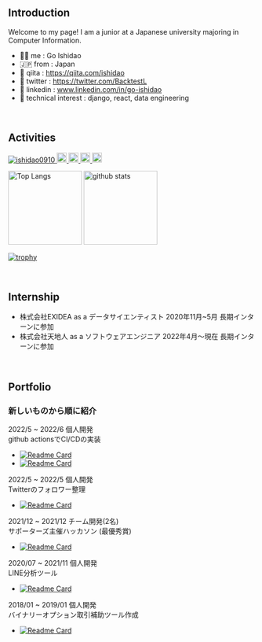 ## Introduction
Welcome to my page! I am a junior at a Japanese university majoring in Computer Information.

  - 🧞‍♂️ me : Go Ishidao
  - 🇯🇵 from : Japan
  - :green_book: qiita : https://qiita.com/ishidao
  - :hatching_chick: twitter : https://twitter.com/BacktestL
  - 💙 linkedin : www.linkedin.com/in/go-ishidao
  - 🌱 technical interest : django, react, data engineering

<br>


## Activities
<p align="left">
  <a href="https://github.com/ishidao0910/ishidao0910/">
    <img src="https://komarev.com/ghpvc/?username=ishidao0910" alt="ishidao0910" />
  </a>
  <a href="http://twitter.com/BacktestL">
    <img height="20" src="https://img.shields.io/twitter/follow/BacktestL?label=Twitter&logo=twitter&style=flat" />
  </a>
  <a href="https://github.com/ishidao0910">
    <img height="20" src="https://img.shields.io/github/followers/ishidao0910?label=follow&logo=github&style=flat" />
  </a>
  <a href="http://qiita.com/ishidao">
    <img height="20" src="https://qiita-badge.apiapi.app/s/ishidao/posts.svg" />
  </a>
<!--   <//qiita.com/ishidao"> -->
  <a href="http://qiita.com/ishidao">
    <img height="20" src="https://qiita-badge.apiapi.app/s/ishidao/contributions.svg" />
  </a>
</p>

<p align="left"> 
  <img alt="Top Langs" height="150px" src="https://github-readme-stats.vercel.app/api/top-langs/?username=ishidao0910&show_icons=true&count_private=true&theme=vision-friendly-dark&layout=compact" />
  <img alt="github stats" height="150px" src="https://github-readme-stats.vercel.app/api?username=ishidao0910&count_private=true&layout=compact&show_icons=ture&theme=vision-friendly-dark" />
</p>
  
[![trophy](https://github-profile-trophy.vercel.app/?username=ishidao0910&theme=darkhub&column=7
)](https://github.com/ryo-ma/github-profile-trophy)

<br>

## Internship
  - 株式会社EXIDEA as a データサイエンティスト
    2020年11月~5月 長期インターンに参加 
  - 株式会社天地人 as a ソフトウェアエンジニア
    2022年4月〜現在 長期インターンに参加
      
     

<br>

## Portfolio
### 新しいものから順に紹介

2022/5 ~ 2022/6 個人開発 <br>
github actionsでCI/CDの実装
- [![Readme Card](https://github-readme-stats.vercel.app/api/pin/?username=ishidao0910&theme=vision-friendly-dark&repo=github-actions-survey)](https://github.com/ishidao0910/github-actions-survey)
- [![Readme Card](https://github-readme-stats.vercel.app/api/pin/?username=ishidao0910&theme=vision-friendly-dark&repo=kusa-bot)](https://github.com/ishidao0910/kusa-bot)


2022/5 ~ 2022/5 個人開発 <br>
Twitterのフォロワー整理 <br>
- [![Readme Card](https://github-readme-stats.vercel.app/api/pin/?username=ishidao0910&theme=vision-friendly-dark&repo=twitter_follower_arrangement)](https://github.com/ishidao0910/twitter_follower_arrangement)
  
  
2021/12 ~ 2021/12 チーム開発(2名) <br>
サポーターズ主催ハッカソン (最優秀賞)
- [![Readme Card](https://github-readme-stats.vercel.app/api/pin/?username=ishidao0910&theme=vision-friendly-dark&repo=hackason-love-p)](https://github.com/ishidao0910/hackason-love-p)
  

2020/07 ~ 2021/11 個人開発　<br>
LINE分析ツール
- [![Readme Card](https://github-readme-stats.vercel.app/api/pin/?username=ishidao0910&theme=vision-friendly-dark&repo=line-talk-analysis-test)](https://github.com/ishidao0910/line-talk-analysis-test)


2018/01 ~ 2019/01 個人開発 <br>
バイナリーオプション取引補助ツール作成
- [![Readme Card](https://github-readme-stats.vercel.app/api/pin/?username=ishidao0910&theme=vision-friendly-dark&repo=Binary-Option-Indicator)](https://github.com/ishidao0910/Binary-Option-Indicator)
  


<!--
**ishidao0910/ishidao0910** is a ✨ _special_ ✨ repository because its `README.md` (this file) appears on your GitHub profile.

Here are some ideas to get you started:

- 🔭 I’m currently working on ...
- 🌱 I’m currently learning ...
- 👯 I’m looking to collaborate on ...
- 🤔 I’m looking for help with ...
- 💬 Ask me about ...
- 📫 How to reach me: ...
- 😄 Pronouns: ...
- ⚡ Fun fact: ...
-->

